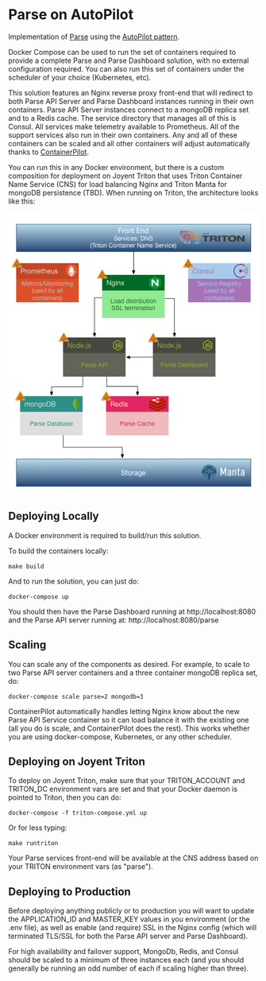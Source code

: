 # Parse on AutoPilot

Implementation of [Parse](http://parse.com/) using the [AutoPilot pattern](https://www.joyent.com/blog/app-centric-micro-orchestration).

Docker Compose can be used to run the set of containers required to provide a complete Parse and Parse Dashboard solution, with no external configuration required.  You can also run this set of containers under the scheduler of your choice (Kubernetes, etc).

This solution features an Nginx reverse proxy front-end that will redirect to both Parse API Server and Parse Dashboard instances running in their own containers.  Parse API Server instances connect to a mongoDB replica set and to a Redis cache.  The service directory that manages all of this is Consul.  All services make telemetry available to Prometheus.  All of the support services also run in their own containers.  Any and all of these containers can be scaled and all other containers will adjust automatically thanks to [ContainerPilot](https://www.joyent.com/containerpilot).

You can run this in any Docker environment, but there is a custom composition for deployment on Joyent Triton that uses Triton Container Name Service (CNS) for load balancing Nginx and Triton Manta for mongoDB persistence (TBD).  When running on Triton, the architecture looks like this:

![ParseOnTriton](docs/ParseJoyent.png)

## Deploying Locally

A Docker environment is required to build/run this solution.

To build the containers locally:

    make build

And to run the solution, you can just do:

    docker-compose up

You should then have the Parse Dashboard running at http://localhost:8080 and the Parse API server running at: http://localhost:8080/parse

## Scaling

You can scale any of the components as desired.  For example, to scale to two Parse API server containers and a three container mongoDB replica set, do:

    docker-compose scale parse=2 mongodb=3

ContainerPilot automatically handles letting Nginx know about the new Parse API Service container so it can load balance it with the existing one (all you do is scale, and ContainerPilot does the rest).  This works whether you are using docker-compose, Kubernetes, or any other scheduler.

## Deploying on Joyent Triton

To deploy on Joyent Triton, make sure that your TRITON_ACCOUNT and TRITON_DC environment vars are set and that your Docker daemon is pointed to Triton, then you can do:

    docker-compose -f triton-compose.yml up

Or for less typing:

    make runtriton

Your Parse services front-end will be available at the CNS address based on your TRITON environment vars (as "parse").

## Deploying to Production

Before deploying anything publicly or to production you will want to update the APPLICATION_ID and MASTER_KEY values in you environment (or the .env file), as well as enable (and require) SSL in the Nginx config (which will terminated TLS/SSL for both the Parse API server and Parse Dashboard).

For high availability and failover support, MongoDb, Redis, and Consul should be scaled to a minimum of three instances each (and you should generally be running an odd number of each if scaling higher than three).


